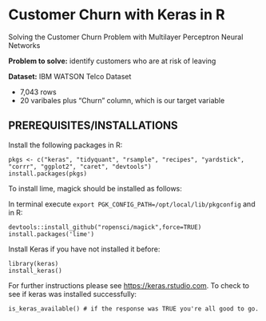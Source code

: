# Customer Churn with Keras in R
Solving the Customer Churn Problem with Multilayer Perceptron Neural Networks

**Problem to solve:** identify customers who are at risk of leaving

**Dataset:** IBM WATSON Telco Dataset
* 7,043 rows
* 20 varibales plus “Churn” column, which is our target variable

## PREREQUISITES/INSTALLATIONS
Install the following packages in R:

```{r}
pkgs <- c("keras", "tidyquant", "rsample", "recipes", "yardstick", "corrr", "ggplot2", "caret", "devtools")
install.packages(pkgs)
```

To install lime, magick should be installed as follows:

In terminal execute ```export PGK_CONFIG_PATH=/opt/local/lib/pkgconfig``` and in R:

```{r}
devtools::install_github("ropensci/magick",force=TRUE)
install.packages('lime')
```

Install Keras if you have not installed it before:

```{r}
library(keras)
install_keras()
```

For further instructions please see <https://keras.rstudio.com>. To check to see if keras was installed successfully:

```{r}
is_keras_available() # if the response was TRUE you're all good to go.
```


